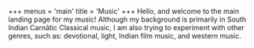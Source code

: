 +++
menus = 'main'
title = 'Music'
+++
Hello, and welcome to the main landing page for my music! Although my background is primarily
in South Indian Carnātic Classical music, I am also trying to experiment with other genres, such as: devotional,
light, Indian film music, and western music.

<!---Here is some of the music I have recorded (best enjoyed with headphones).

{{< rawhtml >}}
<figure>
  <figcaption>Shrī Saraswathi in Rāgā Ārabhi</figcaption>
  <audio controls src="/audio/ShreeSaraswati.flac"></audio>
</figure>
{{< /rawhtml >}}
--->
